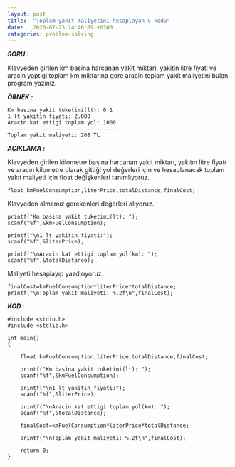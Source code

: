 ```yaml
---
layout: post
title:  "Toplam yakıt maliyetini hesaplayan C kodu"
date:   2020-07-23 14:46:09 +0300
categories: problem-solving
---
```


***SORU :***

Klavyeden girilen km basina harcanan yakit miktari, yakitin litre fiyati ve aracin yaptigi toplam km miktarina gore aracin toplam yakit maliyetini bulan program yaziniz.

***ÖRNEK :***    
    
    Km basina yakit tuketimi(lt): 0.1
    1 lt yakitin fiyati: 2.080
    Aracin kat ettigi toplam yol: 1000
    -----------------------------------
    Toplam yakit maliyeti: 208 TL
    
***AÇIKLAMA :***

Klavyeden girilen kilometre başına harcanan yakıt miktarı, yakıtın litre fiyatı ve aracın kilometre olarak gittiği yol değerleri için ve hesaplanacak toplam yakıt maliyeti için float değişkenleri tanımlıyoruz.

    float kmFuelConsumption,literPrice,totalDistance,finalCost;

Klavyeden almamız gerekenleri değerleri alıyoruz.

    printf("Km basina yakit tuketimi(lt): ");
    scanf("%f",&kmFuelConsumption);

    printf("\n1 lt yakitin fiyati:");
    scanf("%f",&literPrice);

    printf("\nAracin kat ettigi toplam yol(km): ");
    scanf("%f",&totalDistance);

Maliyeti hesaplayıp yazdırıyoruz.

    finalCost=kmFuelConsumption*literPrice*totalDistance;
    printf("\nToplam yakit maliyeti: %.2f\n",finalCost);

***KOD :***

    #include <stdio.h>
    #include <stdlib.h>

    int main()
    {

        float kmFuelConsumption,literPrice,totalDistance,finalCost;

        printf("Km basina yakit tuketimi(lt): ");
        scanf("%f",&kmFuelConsumption);

        printf("\n1 lt yakitin fiyati:");
        scanf("%f",&literPrice);

        printf("\nAracin kat ettigi toplam yol(km): ");
        scanf("%f",&totalDistance);

        finalCost=kmFuelConsumption*literPrice*totalDistance;

        printf("\nToplam yakit maliyeti: %.2f\n",finalCost);

        return 0;
    }
